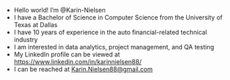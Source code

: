 - Hello world! I’m @Karin-Nielsen
- I have a Bachelor of Science in Computer Science from the University of Texas at Dallas
- I have 10 years of experience in the auto financial-related technical industry
- I am interested in data analytics, project management, and QA testing
- My LinkedIn profile can be viewed at https://www.linkedin.com/in/karinnielsen88/
- I can be reached at Karin.Nielsen88@gmail.com

<!---
Karin-Nielsen/Karin-Nielsen is a ✨ special ✨ repository because its `README.md` (this file) appears on your GitHub profile.
You can click the Preview link to take a look at your changes.
--->
